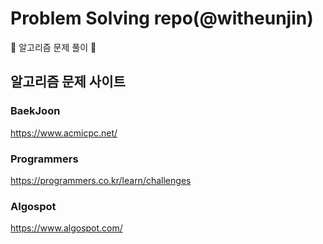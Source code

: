 # Problem Solving repo(@witheunjin)
:notebook_with_decorative_cover: 알고리즘 문제 풀이 :notebook_with_decorative_cover:


## 알고리즘 문제 사이트
### BaekJoon
https://www.acmicpc.net/

### Programmers
https://programmers.co.kr/learn/challenges

### Algospot  
https://www.algospot.com/

